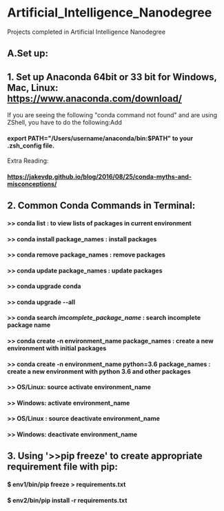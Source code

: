 # Artificial_Intelligence_Nanodegree
Projects completed in Artificial Intelligence Nanodegree

## A.Set up:
## 1. Set up Anaconda 64bit or 33 bit for Windows, Mac, Linux: https://www.anaconda.com/download/
  If you are seeing the following "conda command not found" and are using ZShell, you have to do the following:Add
  #### export PATH="/Users/username/anaconda/bin:$PATH" to your .zsh_config file.
  Extra Reading:
  #### https://jakevdp.github.io/blog/2016/08/25/conda-myths-and-misconceptions/
          
## 2. Common Conda Commands in Terminal:
#### >> conda list : to view lists of packages in current environment
#### >> conda install package_names : install packages
#### >> conda remove package_names : remove packages
#### >> conda update package_names : update packages
#### >> conda upgrade conda
#### >> conda upgrade --all
#### >> conda search *imcomplete_package_name* : search incomplete package name
#### >> conda create -n environment_name package_names : create a new environment with initial packages
#### >> conda create -n environment_name python=3.6 package_names : create a new environment with python 3.6 and other packages
#### >> OS/Linux: source activate environment_name
#### >> Windows: activate environment_name
#### >> OS/Linux : source deactivate environment_name
#### >> Windows: deactivate environment_name

## 3. Using '>>pip freeze' to create appropriate requirement file with pip:
#### $ env1/bin/pip freeze > requirements.txt
#### $ env2/bin/pip install -r requirements.txt


